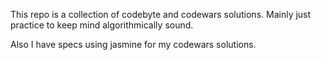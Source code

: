 This repo is a collection of codebyte and codewars solutions.  Mainly just practice to keep mind algorithmically sound.  

Also I have specs using jasmine for my codewars solutions.